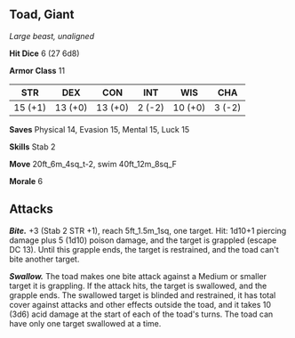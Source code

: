 ## Toad, Giant

*Large beast, unaligned*

**Hit Dice** 6 (27 6d8)

**Armor Class** 11

| STR     | DEX     | CON     | INT     | WIS     | CHA     |
|---------|---------|---------|---------|---------|---------|
| 15 (+1) | 13 (+0) | 13 (+0) |  2 (-2) | 10 (+0) |  3 (-2) |

**Saves** Physical 14, Evasion 15, Mental 15, Luck 15

**Skills** Stab 2

**Move** 20ft\_6m\_4sq\_t-2, swim 40ft\_12m\_8sq\_F

**Morale** 6

## Attacks

***Bite.*** +3 (Stab 2 STR +1), reach 5ft\_1.5m\_1sq, one target. Hit: 1d10+1 piercing damage plus 5 (1d10) poison damage, and the target is grappled (escape DC 13). Until this grapple ends, the target is restrained, and the toad can't bite another target.

***Swallow.*** The toad makes one bite attack against a Medium or smaller target it is grappling. If the attack hits, the target is swallowed, and the grapple ends. The swallowed target is blinded and restrained, it has total cover against attacks and other effects outside the toad, and it takes 10 (3d6) acid damage at the start of each of the toad's turns. The toad can have only one target swallowed at a time.

